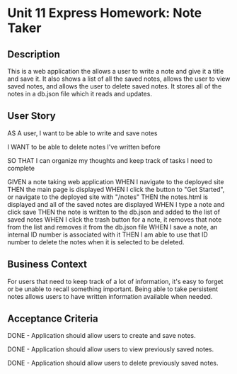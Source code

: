 # Unit 11 Express Homework: Note Taker

## Description

This is a web application the allows a user to write a note and give it a title and save it. It also shows a list of all the saved notes, allows the user to view saved notes, and allows the user to delete saved notes. It stores all of the notes in a db.json file which it reads and updates.

## User Story

AS A user, I want to be able to write and save notes

I WANT to be able to delete notes I've written before

SO THAT I can organize my thoughts and keep track of tasks I need to complete

GIVEN a note taking web application
WHEN I navigate to the deployed site
THEN the main page is displayed
WHEN I click the button to "Get Started", or navigate to the deployed site with "/notes"
THEN the notes.html is displayed and all of the saved notes are displayed
WHEN I type a note and click save
THEN the note is written to the db.json and added to the list of saved notes
WHEN I click the trash button for a note, it removes that note from the list and removes it from the db.json file
WHEN I save a note, an internal ID number is associated with it
THEN I am able to use that ID number to delete the notes when it is selected to be deleted.

## Business Context

For users that need to keep track of a lot of information, it's easy to forget or be unable to recall something important. Being able to take persistent notes allows users to have written information available when needed.

## Acceptance Criteria

DONE - Application should allow users to create and save notes.

DONE - Application should allow users to view previously saved notes.

DONE - Application should allow users to delete previously saved notes.